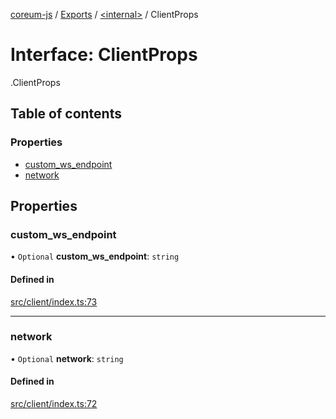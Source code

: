 [coreum-js](../README.md) / [Exports](../modules.md) / [<internal\>](../modules/internal_.md) / ClientProps

# Interface: ClientProps

[<internal>](../modules/internal_.md).ClientProps

## Table of contents

### Properties

- [custom\_ws\_endpoint](internal_.ClientProps.md#custom_ws_endpoint)
- [network](internal_.ClientProps.md#network)

## Properties

### custom\_ws\_endpoint

• `Optional` **custom\_ws\_endpoint**: `string`

#### Defined in

[src/client/index.ts:73](https://github.com/CooperFoundation/coreum-js/blob/54a22f0/src/client/index.ts#L73)

___

### network

• `Optional` **network**: `string`

#### Defined in

[src/client/index.ts:72](https://github.com/CooperFoundation/coreum-js/blob/54a22f0/src/client/index.ts#L72)
